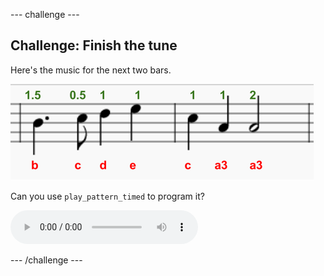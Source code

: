 \--- challenge \---

## Challenge: Finish the tune

Here's the music for the next two bars.

![слика екрана](images/tetris-notes3.png)

Can you use `play_pattern_timed` to program it?

<div id="audio-preview" class="pdf-hidden">
  <audio controls preload> <source src="resources/tetris-c1.mp3" type="audio/mpeg"> Your browser does not support the <code>audio</code> element. </audio>
</div>

\--- /challenge \---